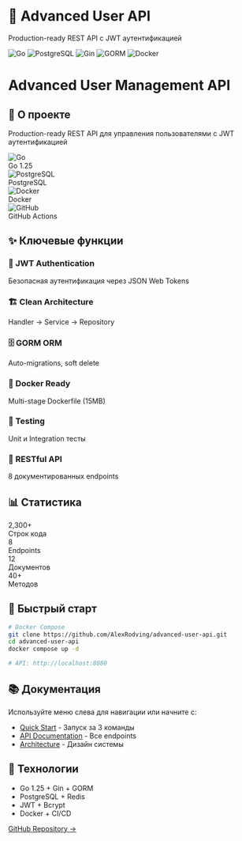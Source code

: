<div class="hero">
  <h1>🚀 Advanced User API</h1>
  <p>Production-ready REST API с JWT аутентификацией</p>
  <div class="hero-badges">
    <img src="https://img.shields.io/badge/Go-1.25-00ADD8?logo=go&logoColor=white" alt="Go">
    <img src="https://img.shields.io/badge/PostgreSQL-15-336791?logo=postgresql&logoColor=white" alt="PostgreSQL">
    <img src="https://img.shields.io/badge/Gin-Web%20Framework-00ADD8" alt="Gin">
    <img src="https://img.shields.io/badge/GORM-ORM-00ADD8" alt="GORM">
    <img src="https://img.shields.io/badge/Docker-Ready-2496ED?logo=docker&logoColor=white" alt="Docker">
  </div>
</div>

# Advanced User Management API

## 🎯 О проекте

Production-ready REST API для управления пользователями с JWT аутентификацией

<div class="tech-stack">
  <div class="tech-item">
    <img src="https://cdn.jsdelivr.net/gh/devicons/devicon/icons/go/go-original.svg" alt="Go">
    <div>Go 1.25</div>
  </div>
  <div class="tech-item">
    <img src="https://cdn.jsdelivr.net/gh/devicons/devicon/icons/postgresql/postgresql-original.svg" alt="PostgreSQL">
    <div>PostgreSQL</div>
  </div>
  <div class="tech-item">
    <img src="https://cdn.jsdelivr.net/gh/devicons/devicon/icons/docker/docker-original.svg" alt="Docker">
    <div>Docker</div>
  </div>
  <div class="tech-item">
    <img src="https://cdn.jsdelivr.net/gh/devicons/devicon/icons/github/github-original.svg" alt="GitHub">
    <div>GitHub Actions</div>
  </div>
</div>

## ✨ Ключевые функции

<div class="features-grid">
  <div class="feature-card">
    <h3>🔐 JWT Authentication</h3>
    <p>Безопасная аутентификация через JSON Web Tokens</p>
  </div>
  
  <div class="feature-card">
    <h3>🏗️ Clean Architecture</h3>
    <p>Handler → Service → Repository</p>
  </div>
  
  <div class="feature-card">
    <h3>🗄️ GORM ORM</h3>
    <p>Auto-migrations, soft delete</p>
  </div>
  
  <div class="feature-card">
    <h3>🐳 Docker Ready</h3>
    <p>Multi-stage Dockerfile (15MB)</p>
  </div>
  
  <div class="feature-card">
    <h3>🧪 Testing</h3>
    <p>Unit и Integration тесты</p>
  </div>
  
  <div class="feature-card">
    <h3>📡 RESTful API</h3>
    <p>8 документированных endpoints</p>
  </div>
</div>

## 📊 Статистика

<div class="stats">
  <div class="stat-item">
    <div class="stat-number">2,300+</div>
    <div class="stat-label">Строк кода</div>
  </div>
  <div class="stat-item">
    <div class="stat-number">8</div>
    <div class="stat-label">Endpoints</div>
  </div>
  <div class="stat-item">
    <div class="stat-number">12</div>
    <div class="stat-label">Документов</div>
  </div>
  <div class="stat-item">
    <div class="stat-number">40+</div>
    <div class="stat-label">Методов</div>
  </div>
</div>

## 🚀 Быстрый старт

```bash
# Docker Compose
git clone https://github.com/AlexRodving/advanced-user-api.git
cd advanced-user-api
docker compose up -d

# API: http://localhost:8080
```

## 📚 Документация

Используйте меню слева для навигации или начните с:

- [Quick Start](docs/QUICKSTART.md) - Запуск за 3 команды
- [API Documentation](docs/API.md) - Все endpoints
- [Architecture](docs/ARCHITECTURE.md) - Дизайн системы

## 💼 Технологии

- Go 1.25 + Gin + GORM
- PostgreSQL + Redis
- JWT + Bcrypt
- Docker + CI/CD

[GitHub Repository →](https://github.com/AlexRodving/advanced-user-api)

